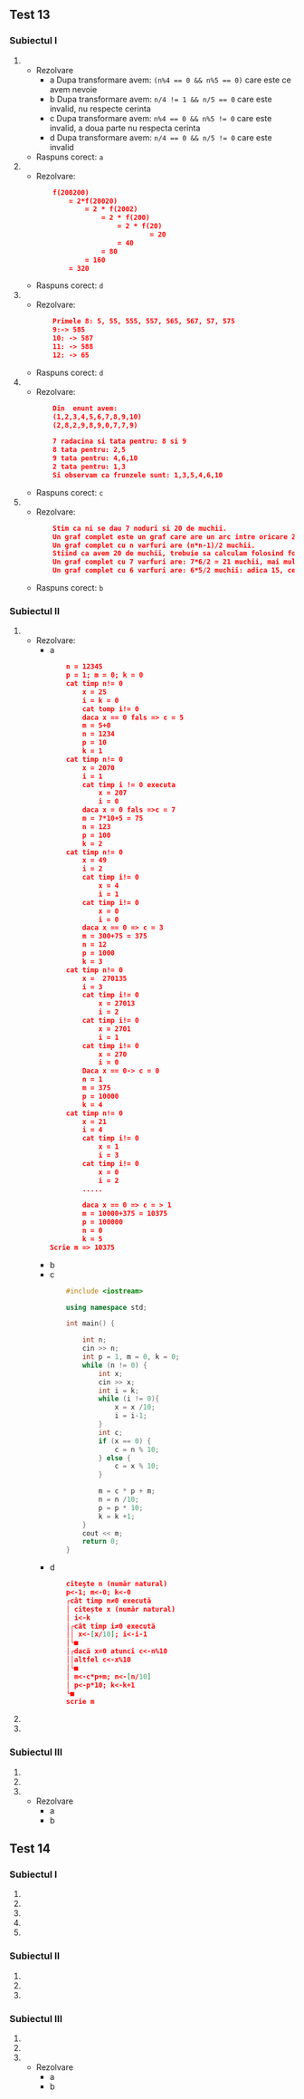 ## Test 13

### Subiectul I
1. 
    - Rezolvare
        * a Dupa transformare avem: `(n%4 == 0 && n%5 == 0)` care este ce avem nevoie
        * b Dupa transformare avem: `n/4 != 1 && n/5 == 0` care este invalid, nu respecte cerinta
        * c Dupa transformare avem: `n%4 == 0 && n%5 != 0` care este invalid, a doua parte nu respecta cerinta
        * d Dupa transformare avem: `n/4 == 0 && n/5 != 0` care este invalid
    - Raspuns corect: `a`
2. 
    - Rezolvare:
        ```json
            f(200200)
                = 2*f(20020)
                    = 2 * f(2002)
                        = 2 * f(200)
                            = 2 * f(20)
                                    = 20
                            = 40
                        = 80
                    = 160
                = 320
        ```
    - Raspuns corect: `d`
3. 
    - Rezolvare:
        ```json
            Primele 8: 5, 55, 555, 557, 565, 567, 57, 575
            9:-> 585
            10: -> 587
            11: -> 588
            12: -> 65
        ```
    - Raspuns corect: `d`
4. 
    - Rezolvare:
        ```json
            Din  enunt avem:
            (1,2,3,4,5,6,7,8,9,10)
            (2,8,2,9,8,9,0,7,7,9)

            7 radacina si tata pentru: 8 si 9
            8 tata pentru: 2,5
            9 tata pentru: 4,6,10
            2 tata pentru: 1,3
            Si observam ca frunzele sunt: 1,3,5,4,6,10
        ```
    - Raspuns corect: `c`
5. 
    - Rezolvare:
        ```json
            Stim ca ni se dau 7 noduri si 20 de muchii.
            Un graf complet este un graf care are un arc intre oricare 2 varfuri.
            Un graf complet cu n varfuri are (n*n-1)/2 muchii.
            Stiind ca avem 20 de muchii, trebuie sa calculam folosind formula de sus, cate noduri putem avea pentru a folosi cele 20 de muchii.
            Un graf complet cu 7 varfuri are: 7*6/2 = 21 muchii, mai mult decat avem noi
            Un graf complet cu 6 varfuri are: 6*5/2 muchii: adica 15, ceea ce este mai putin decat avem noi. Deci daca stergem un nod, putem avea un graf complet.
        ```
    - Raspuns corect: `b`
### Subiectul II

1. 
    - Rezolvare:
        * a
            ```json
                n = 12345
                p = 1; m = 0; k = 0
                cat timp n!= 0
                    x = 25
                    i = k = 0
                    cat tomp i!= 0
                    daca x == 0 fals => c = 5
                    m = 5+0
                    n = 1234
                    p = 10
                    k = 1
                cat timp n!= 0
                    x = 2070
                    i = 1
                    cat timp i != 0 executa
                        x = 207
                        i = 0
                    daca x = 0 fals =>c = 7
                    m = 7*10+5 = 75
                    n = 123
                    p = 100
                    k = 2
                cat timp n!= 0
                    x = 49
                    i = 2
                    cat timp i!= 0
                        x = 4
                        i = 1
                    cat timp i!= 0
                        x = 0
                        i = 0
                    daca x == 0 => c = 3
                    m = 300+75 = 375
                    n = 12
                    p = 1000
                    k = 3
                cat timp n!= 0
                    x =  270135
                    i = 3
                    cat timp i!= 0
                        x = 27013
                        i = 2
                    cat timp i!= 0
                        x = 2701
                        i = 1
                    cat timp i!= 0
                        x = 270
                        i = 0
                    Daca x == 0-> c = 0
                    n = 1
                    m = 375
                    p = 10000
                    k = 4
                cat timp n!= 0
                    x = 21
                    i = 4
                    cat timp i!= 0
                        x = 1
                        i = 3
                    cat timp i!= 0
                        x = 0
                        i = 2
                    .....

                    daca x == 0 => c = > 1
                    m = 10000+375 = 10375
                    p = 100000
                    n = 0
                    k = 5
            Scrie m => 10375
            ```
        * b
        * c
            ```c++
                #include <iostream>

                using namespace std;

                int main() {

                    int n;
                    cin >> n;
                    int p = 1, m = 0, k = 0;
                    while (n != 0) {
                        int x;
                        cin >> x;
                        int i = k;
                        while (i != 0){
                            x = x /10;
                            i = i-1;
                        }
                        int c;
                        if (x == 0) {
                            c = n % 10;
                        } else {
                            c = x % 10;
                        }

                        m = c * p + m;
                        n = n /10;
                        p = p * 10;
                        k = k +1;
                    }
                    cout << m;
                    return 0;
                }

            ```
        * d
            ```json
                citeşte n (număr natural) 
                p<-1; m<-0; k<-0 
                ┌cât timp n≠0 execută 
                │ citește x (număr natural) 
                │ i<-k 
                │┌cât timp i≠0 execută 
                ││ x<-[x/10]; i<-i-1 
                │└■ 
                │┌dacă x=0 atunci c<-n%10 
                ││altfel c<-x%10 
                │└■ 
                │ m<-c*p+m; n<-[n/10] 
                │ p<-p*10; k<-k+1 
                └■ 
                scrie m
            ```
2. 
3. 

### Subiectul III

1. 
2. 
3. 
    - Rezolvare
        * a
        * b

## Test 14

### Subiectul I
1. 
2. 
3. 
4. 
5. 
### Subiectul II

1. 
2. 
3. 

### Subiectul III

1. 
2. 
3. 
    - Rezolvare
        * a
        * b
